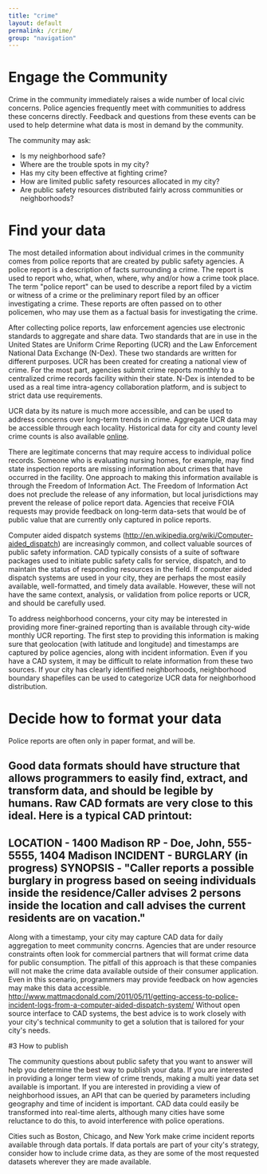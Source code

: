 ```yaml
---
title: "crime"
layout: default
permalink: /crime/
group: "navigation"
---
```


# Engage the Community

Crime in the community immediately raises a wide number of local civic concerns. Police agencies frequently meet with communities to address these concerns directly.  Feedback and questions from these events can be used to help determine what data is most in demand by the community.

The community may ask:
* Is my neighborhood safe?
* Where are the trouble spots in my city?
* Has my city been effective at fighting crime?
* How are limited public safety resources allocated in my city?
* Are public safety resources distributed fairly across communities or neighborhoods?

# Find your data

The most detailed information about individual crimes in the community comes from police reports that are created by public safety agencies.  A police report is a description of facts surrounding a crime. The report is used to report who, what, when, where, why and/or how a crime took place. The term "police report" can be used to describe a report filed by a victim or witness of a crime or the preliminary report filed by an officer investigating a crime. These reports are often passed on to other policemen, who may use them as a factual basis for investigating the crime. 

After collecting police reports, law enforcement agencies use electronic standards to aggregate and share data.  Two standards that are in use in the United States are Uniform Crime Reporting (UCR) and the Law Enforcement National Data Exchange (N-Dex).  These two standards are written for different purposes.  UCR has been created for creating a national view of crime.  For the most part, agencies submit crime reports monthly to a centralized crime records facility within their state. N-Dex is intended to be used as a real time intra-agency collaboration platform, and is subject to strict data use requirements. 

UCR data by its nature is much more accessible, and can be used to address concerns over long-term trends in crime. Aggregate UCR data may be accessible through each locality.  Historical data for city and county level crime counts is also available [online](http://www.bjs.gov/ucrdata/). 

There are legitimate concerns that may require access to individual police records.  Someone who is evaluating nursing homes, for example, may find state inspection reports are missing information about crimes that have occurred in the facility.  One approach to making this information available is through the Freedom of Information Act. The Freedom of Information Act does not preclude the release of any information, but local jurisdictions may prevent the release of police report data.  Agencies that receive FOIA requests may provide feedback on long-term data-sets that would be of public value that are currently only captured in police reports.

Computer aided dispatch systems (http://en.wikipedia.org/wiki/Computer-aided_dispatch) are increasingly common, and collect valuable sources of public safety information.  CAD typically consists of a suite of software packages used to initiate public safety calls for service, dispatch, and to maintain the status of responding resources in the field. If computer aided dispatch systems are used in your city, they are perhaps the most easily available, well-formatted, and timely data available.  However, these will not have the same context, analysis, or validation from police reports or UCR, and should be carefully used.

To address neighborhood concerns, your city may be interested in providing more finer-grained reporting than is available through city-wide monthly UCR reporting.  The first step to providing this information is making sure that geolocation (with latitude and longitude) and timestamps are captured by police agencies, along with incident information.  Even if you have a CAD system, it may be difficult to relate information from these two sources.   If your city has clearly identified neighborhoods, neighborhood boundary shapefiles can be used to categorize UCR data for neighborhood distribution.

# Decide how to format your data

Police reports are often only in paper format, and will be.

Good data formats should have structure that allows programmers to easily find, extract, and transform data, and should be legible by humans.  Raw CAD formats are very close to this ideal.
Here is a typical CAD printout:
-----------------------------------
LOCATION - 1400 Madison
RP       - Doe, John, 555-5555, 1404 Madison
INCIDENT - BURGLARY (in progress)
SYNOPSIS - "Caller reports a possible burglary in progress based on seeing individuals 
inside the residence/Caller advises 2 persons inside the location and call advises 
the current residents are on vacation."
-----------------------------------

Along with a timestamp, your city may capture CAD data for daily aggregation to meet community concrns.  Agencies that are under resource constraints often look for commercial partners that will format crime data for public consumption.  The pitfall of this approach is that these companies will not make the crime data available outside of their consumer application.  Even in this scenario, programmers may provide feedback on how agencies may make this data accessible.  http://www.mattmacdonald.com/2011/05/11/getting-access-to-police-incident-logs-from-a-computer-aided-dispatch-system/  Without open source interface to CAD systems, the best advice is to work closely with your city's technical community to get a solution that is tailored for your city's needs.

#3 How to publish

The community questions about public safety that you want to answer will help you determine the best way to publish your data. If you are interested in providing a longer term view of crime trends, making a multi year data set available is important.  If you are interested in providing a view of neighborhood issues, an API that can be queried by parameters including geography and time of incident is important.  CAD data could easily be transformed into real-time alerts, although many cities have some reluctance to do this, to avoid interference with police operations.

Cities such as Boston, Chicago, and New York make crime incident reports available through data portals.  If data portals are part of your city's strategy, consider how to include crime data, as they are some of the most requested datasets wherever they are made available.




